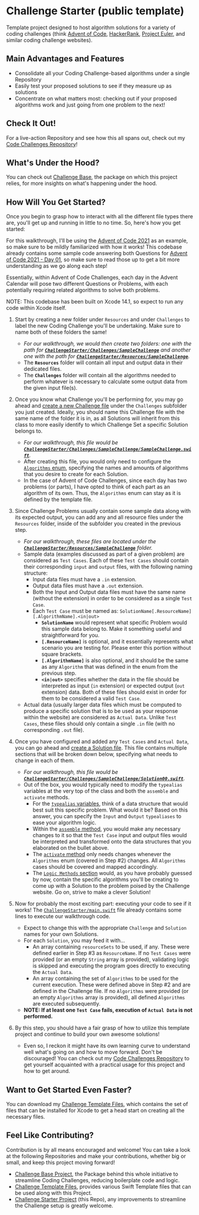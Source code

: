 #  Challenge Starter (public template)

Template project designed to host algorithm solutions for a variety of coding challenges (think [Advent of Code](https://adventofcode.com), [HackerRank](https://www.hackerrank.com), [Project Euler](https://projecteuler.net), and similar coding challenge websites).


## Main Advantages and Features

* Consolidate all your Coding Challenge-based algorithms under a single Repository
* Easily test your proposed solutions to see if they measure up as solutions
* Concentrate on what matters most: checking out if your proposed algorithms work and just going from one problem to the next!


## Check It Out!
For a live-action Repository and see how this all spans out, check out my [Code Challenges Repository](https://github.com/Kaitachi/CodeChallenges)!


## What's Under the Hood?
You can check out [Challenge Base](https://github.com/Kaitachi/ChallengeBase), the package on which this project relies, for more insights on what's happening under the hood.


## How Will You Get Started?
Once you begin to grasp how to interact with all the different file types there are, you'll get up and running in little to no time. So, here's how you get started:

For this walkthrough, I'll be using the [Advent of Code 2021](https://adventofcode.com/2021) as an example, so make sure to be mildly familiarized with how it works! This codebase already contains some sample code answering both Questions for [Advent of Code 2021 - Day 01](https://adventofcode.com/2021/day/1), so make sure to read those up to get a bit more understanding as we go along each step!

Essentially, within Advent of Code Challenges, each day in the Advent Calendar will pose two different Questions or Problems, with each potentially requiring related algorithms to solve both problems.

NOTE: This codebase has been built on Xcode 14.1, so expect to run any code within Xcode itself.

1. Start by creating a new folder under `Resources` and under `Challenges` to label the new Coding Challenge you'll be undertaking. Make sure to name both of these folders the same!
    * _For our walkthrough, we would then create two folders: one with the path for **[`ChallengeStarter/Challenges/SampleChallenge`](ChallengeStarter/Challenges/SampleChallenge)** and another one with the path for **[`ChallengeStarter/Resources/SampleChallenge`](ChallengeStarter/Resources/SampleChallenge)**._
    * The **`Resources`** folder will contain all input and output data in their dedicated files.
    * The **`Challenges`** folder will contain all the algorithms needed to perform whatever is necessary to calculate some output data from the given input file(s).

2. Once you know what Challenge you'll be performing for, you may go ahead and [create a new Challenge file](https://github.com/Kaitachi/ChallengeTemplates/blob/main/Challenge%20Class.xctemplate/___FILEBASENAME___.swift) under the `Challenges` subfolder you just created. Ideally, you should name this Challenge file with the same name of the folder it is in, as all Solutions will inherit from this class to more easily identify to which Challenge Set a specific Solution belongs to.
    * _For our walkthrough, this file would be **[`ChallengeStarter/Challenges/SampleChallenge/SampleChallenge.swift`](ChallengeStarter/Challenges/SampleChallenge/SampleChallenge.swift)**._
    * After creating this file, you would only need to configure the [`Algorithms` enum](ChallengeStarter/Challenges/SampleChallenge/SampleChallenge.swift#L13-L16), specifying the names and amounts of algorithms that you desire to create for each Solution.
    * In the case of Advent of Code Challenges, since each day has two problems (or parts), I have opted to think of each part as an algorithm of its own. Thus, the `Algorithms` enum can stay as it is defined by the template file.

3. Since Challenge Problems usually contain some sample data along with its expected output, you can add any and all resource files under the `Resources` folder, inside of the subfolder you created in the previous step.
    * _For our walkthrough, these files are located under the **[`ChallengeStarter/Resources/SampleChallenge`](ChallengeStarter/Resources/SampleChallenge)** folder._
    * Sample data (examples discussed as part of a given problem) are considered as `Test Cases`. Each of these `Test Cases` should contain their corresponding `input` and `output` files, with the following naming structure:
        * Input data files must have a `.in` extension.
        * Output data files must have a `.out` extension.
        * Both the Input and Output data files must have the same name (without the extension) in order to be considered as a single `Test Case`.
        * Each `Test Case` must be named as: `SolutionName[.ResourceName][.AlgorithmName].<in|out>`
            * **`SolutionName`** would represent what specific Problem would this sample data belong to. Make it something useful and straightforward for you.
            * **`[.ResourceName]`** is optional, and it essentially represents what scenario you are testing for. Please enter this portion without square brackets.
            * **`[.AlgorithmName]`** is also optional, and it should be the same as any `Algorithm` that was defined in the enum from the previous step.
            * **`<in|out>`** specifies whether the data in the file should be interpreted as input (`in` extension) or expected output (`out` extension) data. Both of these files should exist in order for them to be considered a valid `Test Case`.
    * Actual data (usually larger data files which must be computed to produce a specific solution that is to be used as your response within the website) are considered as `Actual Data`. Unlike `Test Cases`, these files should only contain a single `.in` file (with no corresponding `.out` file).
    
4. Once you have configured and added any `Test Cases` and `Actual Data`, you can go ahead and [create a Solution file](https://github.com/Kaitachi/ChallengeTemplates/blob/main/Solution%20Class.xctemplate/___FILEBASENAME___.swift). This file contains multiple sections that will be broken down below, specifying what needs to change in each of them.
    * _For our walkthrough, this file would be **[`ChallengeStarter/Challenges/SampleChallenge/Solution00.swift`](ChallengeStarter/Challenges/SampleChallenge/Solution00.swift)**._
    * Out of the box, you would typically need to modify the `typealias` variables at the very top of the class and both the `assemble` and `activate` methods.
        * For the [`typealias` variables](ChallengeStarter/Challenges/SampleChallenge/Solution00.swift#L14-L16), think of a data structure that would best suit this specific problem. What would it be? Based on this answer, you can specify the `Input` and `Output` `typealiases` to ease your algorithm logic.
        * Within the [`assemble` method](ChallengeStarter/Challenges/SampleChallenge/Solution00.swift#L32-L40), you would make any necessary changes to it so that the `Test Case` input and output files would be interpreted and transformed onto the data structures that you elaborated on the bullet above.
        * The [`activate` method](ChallengeStarter/Challenges/SampleChallenge/Solution00.swift#L42-L50) only needs changes whenever the `Algorithms` enum (covered in Step #2) changes. All `Algorithms` cases should be covered and mapped accordingly.
        * The [`Logic Methods` section](ChallengeStarter/Challenges/SampleChallenge/Solution00.swift#L53-L85) would, as you have probably guessed by now, contain the specific algorithms you'll be creating to come up with a Solution to the problem poised by the Challenge website. Go on, strive to make a clever Solution!
    
5. Now for probably the most exciting part: executing your code to see if it works! The [`ChallengeStarter/main.swift`](ChallengeStarter/main.swift) file already contains some lines to execute our walkthrough code.
    * Expect to change this with the appropriate `Challenge` and `Solution` names for your own Solutions. 
    * For each `Solution`, you may feed it with...
        * An array containing `resourceSets` to be used, if any. These were defined earlier in Step #3 as `ResourceName`. If no `Test Cases` were provided (or an empty `String` array is provided), validating logic is skipped and executing the program goes directly to executing the `Actual Data`.
        * An array containing the set of `Algorithms` to be used for the current execution. These were defined above in Step #2 and are defined in the Challenge file. If no `Algorithms` were provided (or an empty `Algorithms` array is provided), all defined `Algorithms` are executed subsequently.
    * **NOTE: If at least one `Test Case` fails, execution of `Actual Data` is not performed.**
        
6. By this step, you should have a fair grasp of how to utilize this template project and continue to build your own awesome solutions!
    * Even so, I reckon it might have its own learning curve to understand well what's going on and how to move forward. Don't be discouraged! You can check out my [Code Challenges Repository](https://github.com/Kaitachi/CodeChallenges) to get yourself acquainted with a practical usage for this project and how to get around.

## Want to Get Started Even Faster?
You can download my [Challenge Template Files](https://github.com/Kaitachi/ChallengeTemplates), which contains the set of files that can be installed for Xcode to get a head start on creating all the necessary files.


## Feel Like Contributing?
Contribution is by all means encouraged and welcome! You can take a look at the following Repositories and make your contributions, whether big or small, and keep this project moving forward!

* [Challenge Base Project](https://github.com/Kaitachi/ChallengeBase), the Package behind this whole initiative to streamline Coding Challenges, reducing boilerplate code and logic.
* [Challenge Template Files](https://github.com/Kaitachi/ChallengeTemplates), provides various Swift Template files that can be used along with this Project.
* [Challenge Starter Project](https://github.com/Kaitachi/ChallengeStarter) (this Repo), any improvements to streamline the Challenge setup is greatly welcome.
